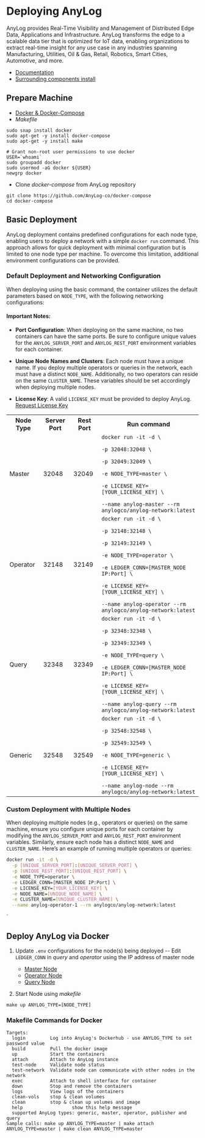 # Deploying AnyLog

AnyLog provides Real-Time Visibility and Management of Distributed Edge Data, Applications and Infrastructure. AnyLog 
transforms the edge to a scalable data tier that is optimized for IoT data, enabling organizations to extract real-time 
insight for any use case in any industries spanning Manufacturing, Utilities, Oil & Gas, Retail, Robotics, Smart Cities, 
Automotive, and more.

* [Documentation](https://github.com/AnyLog-co/documentation/)
* [Surrounding components install](support-tools/README.md)


## Prepare Machine
* [Docker & Docker-Compose](https://docs.docker.com/engine/install/)
* _Makefile_
```shell
sudo snap install docker
sudo apt-get -y install docker-compose 
sudo apt-get -y install make
 
# Grant non-root user permissions to use docker
USER=`whoami`
sudo groupadd docker 
sudo usermod -aG docker ${USER} 
newgrp docker
```

* Clone _docker-compose_ from AnyLog repository
```shell
git clone https://github.com/AnyLog-co/docker-compose
cd docker-compose
```

## Basic Deployment
AnyLog deployment contains predefined configurations for each node type, enabling users to deploy a network with a 
simple `docker run` command. This approach allows for quick deployment with minimal configuration but is limited to one 
node type per machine. To overcome this limitation, additional environment configurations can be provided.

### Default Deployment and Networking Configuration
When deploying using the basic command, the container utilizes the default parameters based on `NODE_TYPE`, with the 
following networking configurations:

#### Important Notes:
- **Port Configuration**: When deploying on the same machine, no two containers can have the same ports. Be sure to 
configure unique values for the `ANYLOG_SERVER_PORT` and `ANYLOG_REST_PORT` environment variables for each container.

  
- **Unique Node Names and Clusters**: Each node must have a unique name. If you deploy multiple operators or queries in 
the network, each must have a distinct `NODE_NAME`. Additionally, no two operators can reside on the same `CLUSTER_NAME`. 
These variables should be set accordingly when deploying multiple nodes.


- **License Key**: A valid `LICENSE_KEY` must be provided to deploy AnyLog. [Request License Key](https://anylog.co/download-anylog/)

<html>
<table>
   <tr>
      <th>Node Type</th>
      <th>Server Port</th>
      <th>Rest Port</th>
      <th>Run command</th>
   </tr>
   <tr>
      <td>Master</td>
      <td>32048</td>
      <td>32049</td>
      <td><code>docker run -it -d \ 
<br/>-p 32048:32048 \
<br/>-p 32049:32049 \
<br/>-e NODE_TYPE=master \
<br/>-e LICENSE_KEY=[YOUR_LICENSE_KEY] \
<br/>--name anylog-master --rm anylogco/anylog-network:latest</code></td>
   </tr>
   <tr>
      <td>Operator</td>
      <td>32148</td>
      <td>32149</td>
      <td><code>docker run -it -d \ 
<br/>-p 32148:32148 \
<br/>-p 32149:32149 \
<br/>-e NODE_TYPE=operator \
<br/>-e LEDGER_CONN=[MASTER_NODE IP:Port] \
<br/>-e LICENSE_KEY=[YOUR_LICENSE_KEY] \
<br/>--name anylog-operator --rm anylogco/anylog-network:latest</code></td>
   </tr>
   <tr>
      <td>Query</td>
      <td>32348</td>
      <td>32349</td>
      <td><code>docker run -it -d \ 
<br/>-p 32348:32348 \
<br/>-p 32349:32349 \
<br/>-e NODE_TYPE=query \
<br/>-e LEDGER_CONN=[MASTER_NODE IP:Port] \
<br/>-e LICENSE_KEY=[YOUR_LICENSE_KEY] \
<br/>--name anylog-query --rm anylogco/anylog-network:latest</code></td>
   </tr>
   <tr>
      <td>Generic</td>
      <td>32548</td>
      <td>32549</td>
      <td><code>docker run -it -d \ 
<br/>-p 32548:32548 \
<br/>-p 32549:32549 \
<br/>-e NODE_TYPE=generic \
<br/>-e LICENSE_KEY=[YOUR_LICENSE_KEY] \
<br/>--name anylog-node --rm anylogco/anylog-network:latest</code></td>
   </tr>
</table>
</html>

### Custom Deployment with Multiple Nodes
When deploying multiple nodes (e.g., operators or queries) on the same machine, ensure you configure unique ports for each container by modifying the `ANYLOG_SERVER_PORT` and `ANYLOG_REST_PORT` environment variables. Similarly, ensure each node has a distinct `NODE_NAME` and `CLUSTER_NAME`. Here’s an example of running multiple operators or queries:

```bash
docker run -it -d \
  -p [UNIQUE_SERVER_PORT]:[UNIQUE_SERVER_PORT] \
  -p [UNIQUE_REST_PORT]:[UNIQUE_REST_PORT] \
  -e NODE_TYPE=operator \
  -e LEDGER_CONN=[MASTER_NODE IP:Port] \
  -e LICENSE_KEY=[YOUR_LICENSE_KEY] \
  -e NODE_NAME=[UNIQUE_NODE_NAME] \
  -e CLUSTER_NAME=[UNIQUE_CLUSTER_NAME] \
  --name anylog-operator-1 --rm anylogco/anylog-network:latest
```
`
## Deploy AnyLog via Docker
1. Update `.env` configurations for the node(s) being deployed -- Edit `LEDGER_CONN` in _query_ and _operator_ using  the 
IP address of master node
   * [Master Node](docker-makefiles/master-configs)
   * [Operator Node](docker-makefiles/operator-configs)
   * [Query Node](docker-makefiles/query-configs)

2. Start Node using _makefile_
```shell
make up ANYLOG_TYPE=[NODE_TYPE]
```

### Makefile Commands for Docker
```shell
Targets:
  login         Log into AnyLog's Dockerhub - use ANYLOG_TYPE to set password value
  build         Pull the docker image
  up            Start the containers
  attach        Attach to AnyLog instance
  test-node     Validate node status
  test-network  Validate node can communicate with other nodes in the network
  exec          Attach to shell interface for container
  down          Stop and remove the containers
  logs          View logs of the containers
  clean-vols    stop & clean volumes
  clean         stop & clean up volumes and image
  help                  show this help message
  supported AnyLog types: generic, master, operator, publisher and query
Sample calls: make up ANYLOG_TYPE=master | make attach ANYLOG_TYPE=master | make clean ANYLOG_TYPE=master
```